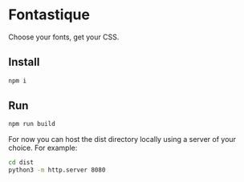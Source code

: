 # Fontastique

Choose your fonts, get your CSS.

## Install

```sh
npm i
```

## Run

```sh
npm run build
```

For now you can host the dist directory locally using a server of your choice. For example:

```sh
cd dist
python3 -m http.server 8080
```
